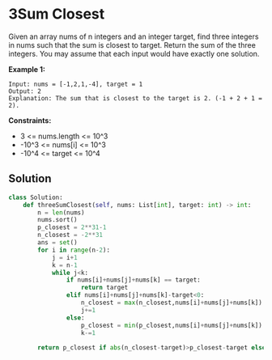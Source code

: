 <h1>3Sum Closest</h1>

<p>
Given an array nums of n integers and an integer target, find three integers in nums such that the sum is closest to target. Return the sum of the three integers. You may assume that each input would have exactly one solution.
</p>

<b>Example 1:</b>

    Input: nums = [-1,2,1,-4], target = 1
    Output: 2
    Explanation: The sum that is closest to the target is 2. (-1 + 2 + 1 = 2).

<b>Constraints:</b>

- 3 <= nums.length <= 10^3
- -10^3 <= nums[i] <= 10^3
- -10^4 <= target <= 10^4

<h2>Solution</h2>

```python
class Solution:
    def threeSumClosest(self, nums: List[int], target: int) -> int:
        n = len(nums)
        nums.sort()
        p_closest = 2**31-1
        n_closest = -2**31
        ans = set()
        for i in range(n-2):
            j = i+1
            k = n-1
            while j<k:
                if nums[i]+nums[j]+nums[k] == target:
                    return target
                elif nums[i]+nums[j]+nums[k]-target<0:
                    n_closest = max(n_closest,nums[i]+nums[j]+nums[k])
                    j+=1
                else:
                    p_closest = min(p_closest,nums[i]+nums[j]+nums[k])
                    k-=1
        
        return p_closest if abs(n_closest-target)>p_closest-target else n_closest
```
